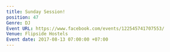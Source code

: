 ```yaml
---
title: Sunday Session!
position: 47
Genre: DJ
Event URL: https://www.facebook.com/events/122545741707553/
Venue: Flipside Hostels
Event date: 2017-08-13 07:00:00 +07:00
---
```


